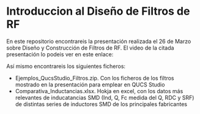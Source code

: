 # Introduccion al Diseño de Filtros de RF

En este repositorio encontrareis la presentación realizada el 26 de Marzo sobre Diseño y Construcción de Filtros de RF.
El video de la citada presentación lo podeis ver en este enlace:

Así mismo encontrareis los siguientes ficheros:
  - Ejemplos_QucsStudio_Filtros.zip. Con los ficheros de los filtros mostrado en la presentación para emplear en QUCS Studio
  - Comparativa_Inductancias.xlsx. Hokja en excel, con los datos más relevantes de inducatancias SMD (Ind, Q, Fc medida del Q, RDC y SRF) de distintas
    series de inductores SMD de los principales fabricantes
